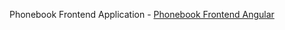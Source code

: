 Phonebook Frontend Application - [Phonebook Frontend Angular](https://github.com/AmritcsAdhikari/phonebook-app)
